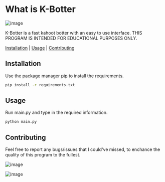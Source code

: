 # What is K-Botter
![image](https://github.com/kolmioo/K-Botter/assets/77176084/a49901b3-fffb-4573-a1b2-89296499affd)

K-Botter is a fast kahoot botter with an easy to use interface.
THIS PROGRAM IS INTENDED FOR EDUCATIONAL PURPOSES ONLY.

[Installation](#Installation)    |    [Usage](#Usage)    |   [Contributing](#Contributing)

## Installation
Use the package manager [pip](https://pypi.org/project/pip/) to install the requirements.

```bash
pip install -r requirements.txt
```

## Usage
Run main.py and type in the required information.

```bash
python main.py
```

## Contributing
Feel free to report any bugs/issues that I could've missed, to enchance the quality of this program to the fullest.


![image](https://github.com/kolmioo/K-Botter/assets/77176084/9c0576e6-e38f-4ebe-bafc-5cc24fb0bdde)

![image](https://github.com/kolmioo/K-Botter/assets/77176084/c86efa33-a234-46d5-9d2a-6f64727b6c4a)
